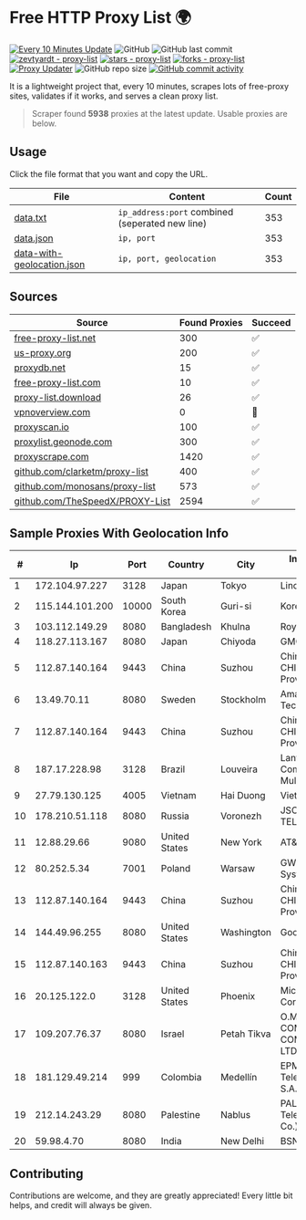 
# Free HTTP Proxy List 🌍

[![Every 10 Minutes Update](https://github.com/mertguvencli/http-proxy-list/actions/workflows/main.yml/badge.svg?branch=main)](https://github.com/mertguvencli/http-proxy-list/actions/workflows/main.yml)
![GitHub](https://img.shields.io/github/license/mertguvencli/http-proxy-list)
![GitHub last commit](https://img.shields.io/github/last-commit/mertguvencli/http-proxy-list)
[![zevtyardt - proxy-list](https://img.shields.io/static/v1?label=zevtyardt&message=proxy-list&color=blue&logo=github)](https://github.com/zevtyardt/proxy-list "Go to GitHub repo")
[![stars - proxy-list](https://img.shields.io/github/stars/zevtyardt/proxy-list?style=social)](https://github.com/zevtyardt/proxy-list)
[![forks - proxy-list](https://img.shields.io/github/forks/zevtyardt/proxy-list?style=social)](https://github.com/zevtyardt/proxy-list)
[![Proxy Updater](https://github.com/zevtyardt/proxy-list/workflows/Proxy%20Updater/badge.svg)](https://github.com/zevtyardt/proxy-list/actions?query=workflow:"Proxy+Updater")
![GitHub repo size](https://img.shields.io/github/repo-size/zevtyardt/proxy-list)
[![GitHub commit activity](https://img.shields.io/github/commit-activity/m/zevtyardt/proxy-list?logo=commits)](https://github.com/zevtyardt/proxy-list/commits/main)

It is a lightweight project that, every 10 minutes, scrapes lots of free-proxy sites, validates if it works, and serves a clean proxy list.

> Scraper found **5938** proxies at the latest update. Usable proxies are below.

## Usage

Click the file format that you want and copy the URL.

|File|Content|Count|
|----|-------|-----|
|[data.txt](https://raw.githubusercontent.com/mertguvencli/http-proxy-list/main/proxy-list/data.txt)|`ip_address:port` combined (seperated new line)|353|
|[data.json](https://raw.githubusercontent.com/mertguvencli/http-proxy-list/main/proxy-list/data.json)|`ip, port`|353|
|[data-with-geolocation.json](https://raw.githubusercontent.com/mertguvencli/http-proxy-list/main/proxy-list/data-with-geolocation.json)|`ip, port, geolocation`|353|

## Sources

|Source|Found Proxies|Succeed|
|------|-------------|-------|
|[free-proxy-list.net](https://free-proxy-list.net)|300|✅|
|[us-proxy.org](https://www.us-proxy.org)|200|✅|
|[proxydb.net](http://proxydb.net)|15|✅|
|[free-proxy-list.com](https://free-proxy-list.com/?page=&port=&type%5B%5D=http&type%5B%5D=https&up_time=0&search=Search)|10|✅|
|[proxy-list.download](https://www.proxy-list.download/HTTP)|26|✅|
|[vpnoverview.com](https://vpnoverview.com/privacy/anonymous-browsing/free-proxy-servers)|0|🚫|
|[proxyscan.io](https://www.proxyscan.io)|100|✅|
|[proxylist.geonode.com](https://proxylist.geonode.com/api/proxy-list?limit=300&page=1&sort_by=lastChecked&sort_type=desc&protocols=http,https)|300|✅|
|[proxyscrape.com](https://api.proxyscrape.com/v2/?request=displayproxies&protocol=http&timeout=10000&country=all&ssl=all&anonymity=all)|1420|✅|
|[github.com/clarketm/proxy-list](https://raw.githubusercontent.com/clarketm/proxy-list/master/proxy-list-raw.txt)|400|✅|
|[github.com/monosans/proxy-list](https://raw.githubusercontent.com/monosans/proxy-list/main/proxies/http.txt)|573|✅|
|[github.com/TheSpeedX/PROXY-List](https://raw.githubusercontent.com/TheSpeedX/PROXY-List/master/http.txt)|2594|✅|


## Sample Proxies With Geolocation Info

|#|Ip|Port|Country|City|Internet Service Provider|
|-|--|----|-------|----|-------------------------|
|1|172.104.97.227|3128|Japan|Tokyo|Linode, LLC|
|2|115.144.101.200|10000|South Korea|Guri-si|Korea Telecom|
|3|103.112.149.29|8080|Bangladesh|Khulna|Royalnet|
|4|118.27.113.167|8080|Japan|Chiyoda|GMO Internet, Inc.|
|5|112.87.140.164|9443|China|Suzhou|China Unicom CHINA169 Jiangsu Province Network|
|6|13.49.70.11|8080|Sweden|Stockholm|Amazon Technologies Inc.|
|7|112.87.140.164|9443|China|Suzhou|China Unicom CHINA169 Jiangsu Province Network|
|8|187.17.228.98|3128|Brazil|Louveira|Lantec Comunicacao Multimidia Ltda|
|9|27.79.130.125|4005|Vietnam|Hai Duong|Viettel Corporation|
|10|178.210.51.118|8080|Russia|Voronezh|JSC KVANT-TELEKOM|
|11|12.88.29.66|9080|United States|New York|AT&T Services, Inc.|
|12|80.252.5.34|7001|Poland|Warsaw|GWNET Autonomus System|
|13|112.87.140.164|9443|China|Suzhou|China Unicom CHINA169 Jiangsu Province Network|
|14|144.49.96.255|8080|United States|Washington|Google LLC|
|15|112.87.140.163|9443|China|Suzhou|China Unicom CHINA169 Jiangsu Province Network|
|16|20.125.122.0|3128|United States|Phoenix|Microsoft Corporation|
|17|109.207.76.37|8080|Israel|Petah Tikva|O.M.C. COMPUTERS & COMMUNICATIONS LTD|
|18|181.129.49.214|999|Colombia|Medellín|EPM Telecomunicaciones S.A. E.S.P.|
|19|212.14.243.29|8080|Palestine|Nablus|PALTEL (Palestine Telecommunications Co.).|
|20|59.98.4.70|8080|India|New Delhi|BSNL Internet|



## Contributing

Contributions are welcome, and they are greatly appreciated! Every
little bit helps, and credit will always be given.

